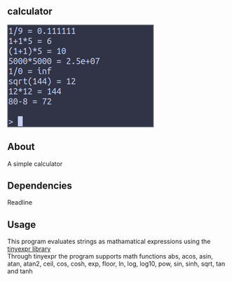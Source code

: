 ## calculator  
![screenshot.png](https://github.com/aussie114/calculator/blob/master/data/screenshot.png)  

## About  
A simple calculator

## Dependencies  
Readline

## Usage  
This program evaluates strings as mathamatical expressions using the [tinyexpr library](https://github.com/codeplea/tinyexpr)  
Through tinyexpr the program supports math functions abs, acos, asin, atan, atan2, ceil, cos, cosh, exp, floor, ln, log, log10, pow, sin, sinh, sqrt, tan and tanh
